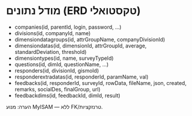 # מודל נתונים (ERD טקסטואלי)

- companies(id, parentId, login, password, ...)
- divisions(id, companyId, name)
- dimensiondatagroups(id, attrGroupName, companyDivisionId)
- dimensiondatas(id, dimensionId, attrGroupId, average, standardDeviation, threshold)
- dimensiontypes(id, name, surveyTypeId)
- questions(id, dimId, questionName, ...)
- responders(id, divisionId, gismoId)
- responderextradatas(id, responderId, paramName, val)
- feedbacks(id, responderId, surveyId, rowData, fileName, json, created, remarks, socialDes, finalGroup, url)
- feedbackdims(id, feedbackId, dimId, result)

הערה: מנוע MyISAM — ללא FK/טרנזקציות.
